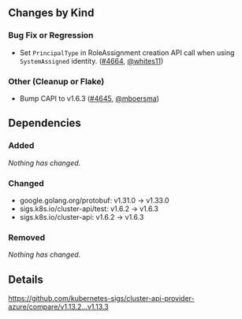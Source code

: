 ## Changes by Kind

### Bug Fix or Regression

- Set `PrincipalType` in RoleAssignment creation API call when using `SystemAssigned` identity. ([#4664](https://github.com/kubernetes-sigs/cluster-api-provider-azure/pull/4664), [@whites11](https://github.com/whites11))

### Other (Cleanup or Flake)

- Bump CAPI to v1.6.3 ([#4645](https://github.com/kubernetes-sigs/cluster-api-provider-azure/pull/4645), [@mboersma](https://github.com/mboersma))

## Dependencies

### Added
_Nothing has changed._

### Changed
- google.golang.org/protobuf: v1.31.0 → v1.33.0
- sigs.k8s.io/cluster-api/test: v1.6.2 → v1.6.3
- sigs.k8s.io/cluster-api: v1.6.2 → v1.6.3

### Removed
_Nothing has changed._

## Details
<!-- markdown-link-check-disable-next-line -->
https://github.com/kubernetes-sigs/cluster-api-provider-azure/compare/v1.13.2...v1.13.3

